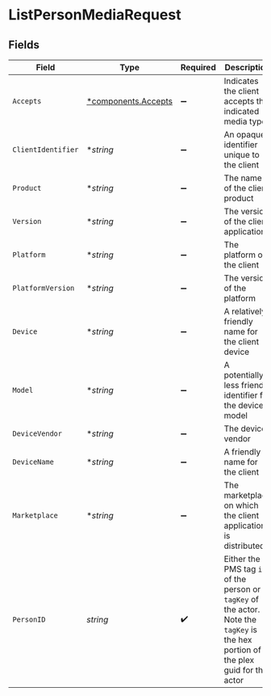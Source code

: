 # ListPersonMediaRequest


## Fields

| Field                                                                                                                                | Type                                                                                                                                 | Required                                                                                                                             | Description                                                                                                                          | Example                                                                                                                              |
| ------------------------------------------------------------------------------------------------------------------------------------ | ------------------------------------------------------------------------------------------------------------------------------------ | ------------------------------------------------------------------------------------------------------------------------------------ | ------------------------------------------------------------------------------------------------------------------------------------ | ------------------------------------------------------------------------------------------------------------------------------------ |
| `Accepts`                                                                                                                            | [*components.Accepts](../../models/components/accepts.md)                                                                            | :heavy_minus_sign:                                                                                                                   | Indicates the client accepts the indicated media types                                                                               |                                                                                                                                      |
| `ClientIdentifier`                                                                                                                   | **string*                                                                                                                            | :heavy_minus_sign:                                                                                                                   | An opaque identifier unique to the client                                                                                            | abc123                                                                                                                               |
| `Product`                                                                                                                            | **string*                                                                                                                            | :heavy_minus_sign:                                                                                                                   | The name of the client product                                                                                                       | Plex for Roku                                                                                                                        |
| `Version`                                                                                                                            | **string*                                                                                                                            | :heavy_minus_sign:                                                                                                                   | The version of the client application                                                                                                | 2.4.1                                                                                                                                |
| `Platform`                                                                                                                           | **string*                                                                                                                            | :heavy_minus_sign:                                                                                                                   | The platform of the client                                                                                                           | Roku                                                                                                                                 |
| `PlatformVersion`                                                                                                                    | **string*                                                                                                                            | :heavy_minus_sign:                                                                                                                   | The version of the platform                                                                                                          | 4.3 build 1057                                                                                                                       |
| `Device`                                                                                                                             | **string*                                                                                                                            | :heavy_minus_sign:                                                                                                                   | A relatively friendly name for the client device                                                                                     | Roku 3                                                                                                                               |
| `Model`                                                                                                                              | **string*                                                                                                                            | :heavy_minus_sign:                                                                                                                   | A potentially less friendly identifier for the device model                                                                          | 4200X                                                                                                                                |
| `DeviceVendor`                                                                                                                       | **string*                                                                                                                            | :heavy_minus_sign:                                                                                                                   | The device vendor                                                                                                                    | Roku                                                                                                                                 |
| `DeviceName`                                                                                                                         | **string*                                                                                                                            | :heavy_minus_sign:                                                                                                                   | A friendly name for the client                                                                                                       | Living Room TV                                                                                                                       |
| `Marketplace`                                                                                                                        | **string*                                                                                                                            | :heavy_minus_sign:                                                                                                                   | The marketplace on which the client application is distributed                                                                       | googlePlay                                                                                                                           |
| `PersonID`                                                                                                                           | *string*                                                                                                                             | :heavy_check_mark:                                                                                                                   | Either the PMS tag `id` of the person or `tagKey` of the actor.  Note the `tagKey` is the hex portion of the plex guid for the actor |                                                                                                                                      |